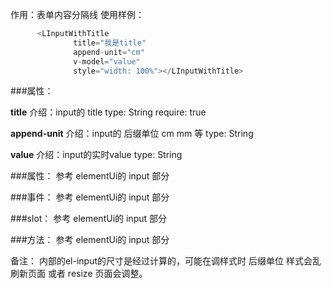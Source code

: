作用：表单内容分隔线
使用样例：
```javascript
      <LInputWithTitle
              title="我是title"
              append-unit="cm"
              v-model="value"
              style="width: 100%"></LInputWithTitle>
```

###属性：

**title**
介绍：input的 title
type: String
require: true

**append-unit**
介绍：input的 后缀单位 cm mm 等
type: String

**value**
介绍：input的实时value
type: String


###属性：
参考 elementUi的 input 部分 

###事件：
参考 elementUi的 input 部分 

###slot：
参考 elementUi的 input 部分 

###方法：
参考 elementUi的 input 部分 

备注： 内部的el-input的尺寸是经过计算的，可能在调样式时 后缀单位 样式会乱 刷新页面 或者 resize 页面会调整。
